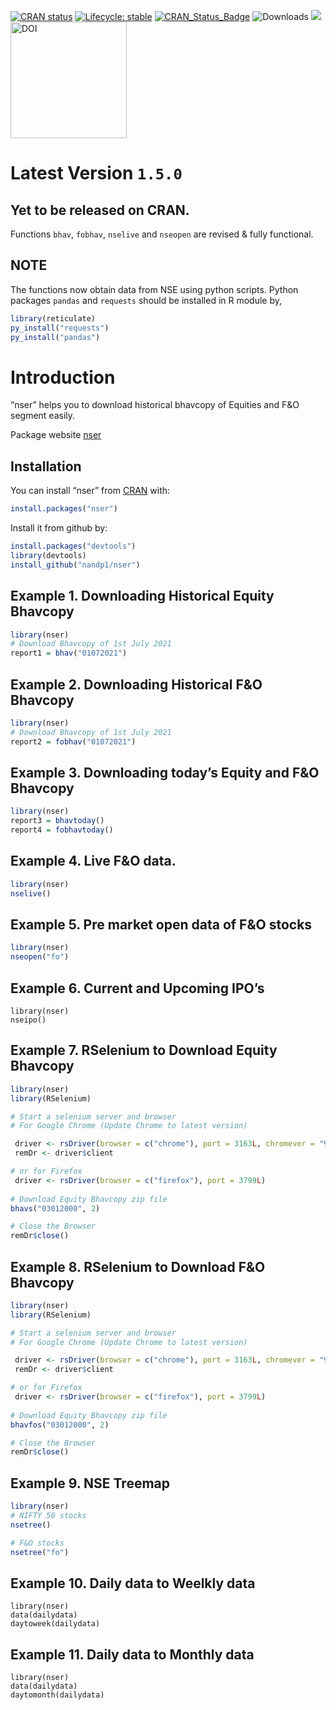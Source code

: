 
<!-- README.md is generated from README.Rmd. Please edit that file -->
<!-- badges: start -->

[![CRAN status](https://www.r-pkg.org/badges/version-ago/nser)](https://CRAN.R-project.org/package=nser) 
[![Lifecycle: stable](https://img.shields.io/badge/lifecycle-stable-brightgreen.svg)](https://lifecycle.r-lib.org/articles/stages.html#stable-1)
[![CRAN\_Status\_Badge](https://www.r-pkg.org/badges/version/nser)](https://cran.r-project.org/package=nser)
![Downloads](http://cranlogs.r-pkg.org/badges/nser)
[![](https://cranlogs.r-pkg.org/badges/grand-total/nser)](https://cran.r-project.org/package=nser)
[<img src="https://zenodo.org/badge/383885771.svg" alt="DOI" width="186"/>](https://zenodo.org/badge/latestdoi/383885771)


<!-- badges: end -->

# Latest Version `1.5.0`
## Yet to be released on CRAN. 

Functions `bhav`, `fobhav`, `nselive` and `nseopen` are revised & fully functional.  

## NOTE 
The functions now obtain data from NSE using python scripts. Python packages `pandas` and `requests` should be installed in R module by, 
``` r
library(reticulate)
py_install("requests")
py_install("pandas")
```


# Introduction

“nser” helps you to download historical bhavcopy of Equities and F&O
segment easily.

Package website [nser](https://nandp1.github.io/nser/)

## Installation

You can install “nser” from
[CRAN](https://cran.r-project.org/package=nser) with:

``` r
install.packages("nser")
```

Install it from github by:

``` r
install.packages("devtools")
library(devtools)
install_github("nandp1/nser")
```

## Example 1. Downloading Historical Equity Bhavcopy

``` r
library(nser)
# Download Bhavcopy of 1st July 2021
report1 = bhav("01072021")
```

## Example 2. Downloading Historical F&O Bhavcopy

``` r
library(nser)
# Download Bhavcopy of 1st July 2021
report2 = fobhav("01072021")
```

## Example 3. Downloading today’s Equity and F&O Bhavcopy

``` r
library(nser)
report3 = bhavtoday()
report4 = fobhavtoday()
```

## Example 4. Live F&O data.

``` r
library(nser)
nselive()
```

## Example 5. Pre market open data of F&O stocks

``` r
library(nser)
nseopen("fo")
```

## Example 6. Current and Upcoming IPO’s

    library(nser)
    nseipo()

## Example 7. RSelenium to Download Equity Bhavcopy

``` r
library(nser)
library(RSelenium)

# Start a selenium server and browser
# For Google Chrome (Update Chrome to latest version)

 driver <- rsDriver(browser = c("chrome"), port = 3163L, chromever = "91.0.4472.101")
 remDr <- driver$client

# or for Firefox
 driver <- rsDriver(browser = c("firefox"), port = 3799L)
 
# Download Equity Bhavcopy zip file
bhavs("03012000", 2)

# Close the Browser
remDr$close()
```

## Example 8. RSelenium to Download F&O Bhavcopy

``` r
library(nser)
library(RSelenium)

# Start a selenium server and browser
# For Google Chrome (Update Chrome to latest version)

 driver <- rsDriver(browser = c("chrome"), port = 3163L, chromever = "91.0.4472.101")
 remDr <- driver$client

# or for Firefox
 driver <- rsDriver(browser = c("firefox"), port = 3799L)
 
# Download Equity Bhavcopy zip file
bhavfos("03012000", 2)

# Close the Browser
remDr$close()
```

## Example 9. NSE Treemap

``` r
library(nser)
# NIFTY 50 stocks
nsetree()

# F&O stocks
nsetree("fo")
```

## Example 10. Daily data to Weelkly data

    library(nser)
    data(dailydata)
    daytoweek(dailydata)

## Example 11. Daily data to Monthly data

    library(nser)
    data(dailydata)
    daytomonth(dailydata)

